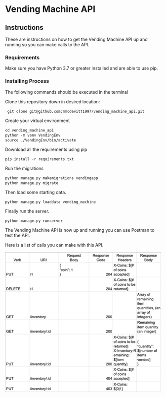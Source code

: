# Vending Machine API

## Instructions

These are instructions on how to get the Vending Machine API up and running so you can make calls to the API.

### Requirements
Make sure you have Python 3.7 or greater installed and are able to use pip.

### Installing Process

The following commands should be executed in the terminal


Clone this repository down in desired location:

```
 git clone git@github.com:mmcdevitt1997/vending_machine_api.git
```

Create your virtual environment

```
cd vending_machine_api
python -m venv VendingEnv
source ./VendingEnv/bin/activate
```

Download all the requirements using pip

```
pip install -r requirements.txt
```


Run the migrations

```
python manage.py makemigrations vendingapp
python manage.py migrate
```

Then load some starting data.

```
python manage.py loaddata vending_machine
```

Finally run the server.

```
python manage.py runserver
```
The Vending Machine API is now up and running you can use Postman to test the API.

Here is a list of calls you can make with this API.

![HTTP chart](/images/HTTP.png)

